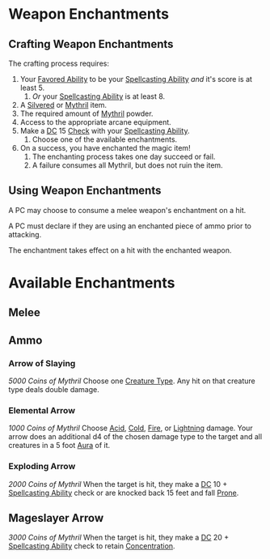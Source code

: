 # Weapon Enchantments

## Crafting Weapon Enchantments

The crafting process requires:

1. Your [Favored Ability](../../Player%20Characters/Backgrounds/Favored%20Ability.md) to be your [Spellcasting Ability](../Spellcasting/Spellcasting%20Disciplines/Spellcasting%20Ability.md) *and* it's score is at least 5.
	1. *Or* your [Spellcasting Ability](../Spellcasting/Spellcasting%20Disciplines/Spellcasting%20Ability.md) is at least 8.
2. A [Silvered](../../Items%20and%20Gear/Material%20Properties/Silvered%20Property.md) or [Mythril](../Mythril.md) item.
3. The required amount of [Mythril](../Mythril.md) powder.
4. Access to the appropriate arcane equipment.
5. Make a [DC](../../Game%20Procedures/Core%20Procedures/DC.md) 15 [Check](../../Game%20Procedures/Core%20Procedures/Check.md) with your [Spellcasting Ability](../Spellcasting/Spellcasting%20Disciplines/Spellcasting%20Ability.md).
	1. Choose one of the available enchantments.
6. On a success, you have enchanted the magic item!
	1. The enchanting process takes one day succeed or fail.
	2. A failure consumes all Mythril, but does not ruin the item.

## Using Weapon Enchantments

A PC may choose to consume a melee weapon's enchantment on a hit.

A PC must declare if they are using an enchanted piece of ammo prior to attacking.

The enchantment takes effect on a hit with the enchanted weapon.

# Available Enchantments

## Melee

###


## Ammo

### Arrow of Slaying

*5000 Coins of Mythril*
Choose one [Creature Type](../../Resources%20for%20GMs/Creatures/Creature%20Types/!Creature%20Types.md). Any hit on that creature type deals double damage.

### Elemental Arrow

*1000 Coins of Mythril*
Choose [Acid](../../Game%20Procedures/Combat/Damage%20Types/Acid.md), [Cold](../../Game%20Procedures/Combat/Damage%20Types/Cold.md), [Fire](../../Game%20Procedures/Combat/Damage%20Types/Fire.md), or [Lightning](../../Game%20Procedures/Combat/Damage%20Types/Lightning.md) damage. Your arrow does an additional d4 of the chosen damage type to the target and all creatures in a 5 foot [Aura](../Spells/Areas%20of%20Effect/Aura.md) of it.

### Exploding Arrow

*2000 Coins of Mythril*
When the target is hit, they make a [DC](../../Game%20Procedures/Core%20Procedures/DC.md) 10 + [Spellcasting Ability](../Spellcasting/Spellcasting%20Disciplines/Spellcasting%20Ability.md) check or are knocked back 15 feet and fall [Prone](../../Game%20Procedures/Conditions/Prone.md).

## Mageslayer Arrow

*3000 Coins of Mythril*
When the target is hit, they make a [DC](../../Game%20Procedures/Core%20Procedures/DC.md) 20 + [Spellcasting Ability](../Spellcasting/Spellcasting%20Disciplines/Spellcasting%20Ability.md) check to retain [Concentration](../Spellcasting/Concentration.md).
